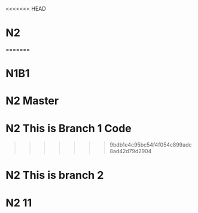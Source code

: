 <<<<<<< HEAD
# N2
=======
# N1B1
# N2 Master
# N2 This is Branch 1 Code
>>>>>>> 9bdb1e4c95bc54f4f054c899adc8ad42d79d2904
# N2 This is branch 2
# N2 11
